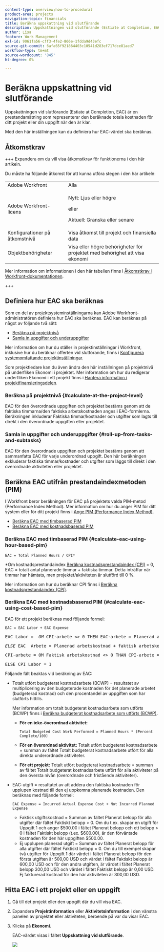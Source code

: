 ```yaml
---
content-type: overview;how-to-procedural
product-area: projects
navigation-topic: financials
title: Beräkna uppskattning vid slutförande
description: Uppskattningen vid slutförande (Estiate at Completion, EAC) är en prestandamätning som representerar den beräknade totala kostnaden för ditt projekt eller din uppgift när den är klar.
author: Lisa
feature: Work Management
exl-id: 9061fa56-cff3-4fe2-866e-1fdda9d43efc
source-git-commit: 6afa65f921864403c10541d283ef717dce81aed7
workflow-type: tm+mt
source-wordcount: '845'
ht-degree: 0%

---
```


# Beräkna uppskattning vid slutförande

<!--
<p data-mc-conditions="QuicksilverOrClassic.Draft mode">(NOTE: Linked to the product. Do not change link!) </p>
-->

Uppskattningen vid slutförande (Estiate at Completion, EAC) är en prestandamätning som representerar den beräknade totala kostnaden för ditt projekt eller din uppgift när den är klar.

Med den här inställningen kan du definiera hur EAC-värdet ska beräknas. 

## Åtkomstkrav

+++ Expandera om du vill visa åtkomstkrav för funktionerna i den här artikeln.

Du måste ha följande åtkomst för att kunna utföra stegen i den här artikeln:

<table style="table-layout:auto"> 
 <col> 
 <col> 
 <tbody> 
  <tr> 
   <td role="rowheader">Adobe Workfront</td> 
   <td>Alla</td> 
  </tr> 
  <tr> 
   <td role="rowheader">Adobe Workfront-licens</td> 
   <td>
   <p>Nytt: Ljus eller högre</p>
   <p>eller</p>
   <p>Aktuell: Granska eller senare</p></td>  
  </tr> 
  <tr> 
   <td role="rowheader">Konfigurationer på åtkomstnivå</td> 
   <td>Visa åtkomst till projekt och finansiella data</td> 
  </tr> 
  <tr> 
   <td role="rowheader">Objektbehörigheter</td> 
   <td>Visa eller högre behörigheter för projektet med behörighet att visa ekonomi</td> 
  </tr> 
 </tbody> 
</table>

Mer information om informationen i den här tabellen finns i [Åtkomstkrav i Workfront-dokumentationen](/help/quicksilver/administration-and-setup/add-users/access-levels-and-object-permissions/access-level-requirements-in-documentation.md).

+++

## Definiera hur EAC ska beräknas

Som en del av projektsysteminställningarna kan Adobe Workfront-administratören definiera hur EAC ska beräknas. EAC kan beräknas på något av följande två sätt:

* [Beräkna på projektnivå](#calculate-at-the-project-level)
* [Samla in uppgifter och underuppgifter](#roll-up-from-tasks-and-subtasks)

Mer information om hur du ställer in projektinställningar i Workfront, inklusive hur du beräknar offerten vid slutförande, finns i [Konfigurera systemomfattande projektinställningar](../../../administration-and-setup/set-up-workfront/configure-system-defaults/set-project-preferences.md).

Som projektledare kan du även ändra den här inställningen på projektnivå på underfliken Ekonomi i projektet. Mer information om hur du redigerar underfliken Ekonomi i ett projekt finns i [Hantera information i projektfinansieringsdelen](../../../manage-work/projects/project-finances/manage-project-finance-area.md).

### Beräkna på projektnivå {#calculate-at-the-project-level}

EAC för den överordnade uppgiften och projektet bestäms genom att de faktiska timmarna/den faktiska arbetskostnaden anges i EAC-formlerna. Beräkningen inkluderar Faktiska timmar/kostnader och utgifter som lagts till direkt i den överordnade uppgiften eller projektet.

### Samla in uppgifter och underuppgifter {#roll-up-from-tasks-and-subtasks}

EAC för den överordnade uppgiften och projektet bestäms genom att sammanfatta EAC för varje underordnad uppgift. Den här beräkningen exkluderar faktiska timmar/kostnader och utgifter som läggs till direkt i den överordnade aktiviteten eller projektet.

## Beräkna EAC utifrån prestandaindexmetoden (PIM)

I Workfront beror beräkningen för EAC på projektets valda PIM-metod (Performance Index Method). Mer information om hur du anger PIM för ditt system eller för ditt projekt finns i [Ange PIM (Performance Index Method)](../../../manage-work/projects/project-finances/set-pim.md).

* [Beräkna EAC med timbaserad PIM](#calculate-eac-using-hour-based-pim)
* [Beräkna EAC med kostnadsbaserad PIM](#calculate-eac-using-cost-based-pim)

### Beräkna EAC med timbaserad PIM {#calculate-eac-using-hour-based-pim}

```
EAC = Total Planned Hours / CPI*
```

&#42;Om kostnadsprestandaindex [Beräkna kostnadsprestandaindex (CPI)](../../../manage-work/projects/project-finances/calculate-cpi.md) = 0, EAC = totalt antal planerade timmar + faktiska timmar. Detta inträffar när timmar har hämtats, men projektet/aktiviteten är slutförd till 0 %.

Mer information om hur du beräknar CPI finns i [Beräkna kostnadsprestandaindex (CPI)](../../../manage-work/projects/project-finances/calculate-cpi.md).

### Beräkna EAC med kostnadsbaserad PIM {#calculate-eac-using-cost-based-pim}

EAC för ett projekt beräknas med följande formel:

```
EAC = EAC Labor + EAC Expense 
```

<pre>EAC Labor =  <em>OM</em> CPI-arbete &lt;&gt; 0 THEN EAC-arbete = Planerad arbetskostnad/CPI-arbete</pre><pre><em>ELSE</em> EAC  Arbete = Planerad arbetskostnad + faktisk arbetskostnad</pre><pre>CPI-arbete = OM Faktisk arbetskostnad &lt;&gt; 0 THAN CPI-arbete = TotalBudgetedCostWorkPerformed / Faktisk arbetskostnad</pre><pre>ELSE CPI Labor = 1 </pre>Följande fält beaktas vid beräkning av EAC:

* Totalt utfört budgeterat kostnadsarbete (BCWP) = resultatet av multiplicering av den budgeterade kostnaden för det planerade arbetet (budgeterad kostnad) och den procentandel av uppgiften som har slutförts hittills.

  Mer information om totalt budgeterat kostnadsarbete som utförts (BCWP) finns i [Beräkna budgeterat kostnadsarbete som utförts (BCWP)](../../../manage-work/projects/project-finances/calculate-bcwp.md).

   * **För en icke-överordnad aktivitet:**

     ```
     Total Budgeted Cost Work Performed = Planned Hours * (Percent Complete/100)
     ```

   * **För en överordnad aktivitet:**
Totalt utfört budgeterat kostnadsarbete = summan av fältet Totalt budgeterat kostnadsarbete utfört för alla direkta underordnade aktiviteter.

   * **För ett projekt:**
Totalt utfört budgeterat kostnadsarbete = summan av fältet Totalt budgeterat kostnadsarbete utfört för alla aktiviteter på den översta nivån (överordnade och fristående aktiviteter). 

* EAC-utgift = resultatet av att addera den faktiska kostnaden för upplupen kostnad till den ej uppkomna planerade kostnaden. Den beräknas med följande formel:

  ```
  EAC Expense = Incurred Actual Expense Cost + Not Incurred Planned Expense
  ```

   * Faktisk utgiftskostnad = Summan av fältet Planerat belopp för alla utgifter där fältet Faktiskt belopp > 0. Om du t.ex. skapar en utgift för Uppgift 1 och anger $500.00 i fältet Planerat belopp och ett belopp > 0 i fältet Faktiskt belopp (t.ex. $600.00), är den förväntade kostnaden för den här uppgiften $500.00.
   * Ej upplupen planerad utgift = Summan av fältet Planerat belopp för alla utgifter där fältet Faktiskt belopp = 0. Om du till exempel skapar två utgifter för Uppgift 1 där värdet i fältet Planerat belopp för den första utgiften är 500,00 USD och värdet i fältet Faktiskt belopp är 600,00 USD och för den andra utgiften, är värdet i fältet Planerat belopp 300,00 USD och värdet i fältet Faktiskt belopp är 0,00 USD. Ej fakturerad kostnad för den här aktiviteten är 300,00 USD. 

## Hitta EAC i ett projekt eller en uppgift

1. Gå till det projekt eller den uppgift där du vill visa EAC.
1. Expandera **Projektinformation** eller **Aktivitetsinformation** i den vänstra panelen av projektet eller aktiviteten, beroende på var du visar EAC.

1. Klicka på **Ekonomi**. 

   EAC-värdet visas i fältet **Uppskattning vid slutförande**.

   ![](assets/eac-highlighted-on-project-350x112.png)
